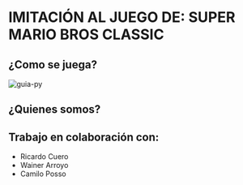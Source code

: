 # IMITACIÓN AL JUEGO DE: SUPER MARIO BROS CLASSIC
## ¿Como se juega?
![guia-py](https://github.com/user-attachments/assets/f8c92ae5-6770-4f45-8829-d1bf9511c2b3)


## ¿Quienes somos?
## Trabajo en colaboración con:
* Ricardo Cuero
* Wainer Arroyo
* Camilo Posso
